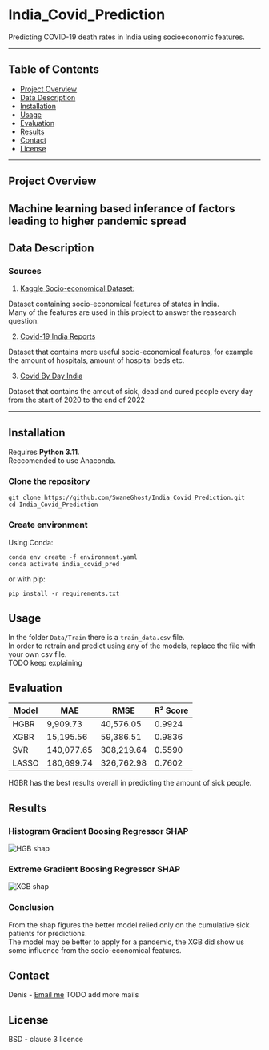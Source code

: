 # India_Covid_Prediction

Predicting COVID-19 death rates in India using socioeconomic features.

---

## Table of Contents

- [Project Overview](#project-overview)
- [Data Description](#data-description)
- [Installation](#installation)
- [Usage](#usage)
- [Evaluation](#evaluation)
- [Results](#results)
- [Contact](#contact)
- [License](#license)

---

## Project Overview
  
Machine learning based inferance of factors leading to higher pandemic spread 
---

## Data Description

### Sources

1. [Kaggle Socio-economical Dataset:](https://www.kaggle.com/datasets/samyakjain2052/indian-states-population-gdp-religion-sex-ratio)  
  

Dataset containing socio-economical features of states in India.  
Many of the features are used in this project to answer the reasearch question.

2. [Covid-19 India Reports](https://www.kaggle.com/code/sauravmishra1710/covid-19-india-reports-indiafightscorona/input?select=complete.csv)

Dataset that contains more useful socio-economical features, for example the amount of hospitals, amount of hospital beds etc.  

3. [Covid By Day India](https://covidtoday.github.io/backend/)
  
Dataset that contains the amout of sick, dead and cured people every day from the start of 2020 to the end of 2022


---

## Installation

Requires **Python 3.11**.  
Reccomended to use Anaconda.


### Clone the repository

```
git clone https://github.com/SwaneGhost/India_Covid_Prediction.git
cd India_Covid_Prediction
```

### Create environment

Using Conda:  
```
conda env create -f environment.yaml
conda activate india_covid_pred
```
or with pip:
```
pip install -r requirements.txt
```

## Usage

In the folder ```Data/Train``` there is a ```train_data.csv``` file.  
In order to retrain and predict using any of the models, replace the file with your own csv file.  
TODO keep explaining

## Evaluation

| Model  | MAE         | RMSE        | R² Score |
|--------|-------------|-------------|----------|
| HGBR   | 9,909.73    | 40,576.05   | 0.9924   |
| XGBR   | 15,195.56   | 59,386.51   | 0.9836   |
| SVR    | 140,077.65  | 308,219.64  | 0.5590   |
| LASSO  | 180,699.74  | 326,762.98  | 0.7602   |
  
HGBR has the best results overall in predicting the amount of sick people.

## Results

### Histogram Gradient Boosing Regressor SHAP
![HGB shap](Figures/HBG_shap.png)

### Extreme Gradient Boosing Regressor SHAP
![XGB shap](Figures/XGB_shap.png)

### Conclusion

From the shap figures the better model relied only on the cumulative sick patients for predictions.  
The model may be better to apply for a pandemic, the XGB did show us some influence from the socio-economical features.


## Contact

Denis - [Email me](mailto:denisst@post.bgu.ac.il)
TODO add more mails

## License

BSD - clause 3 licence







